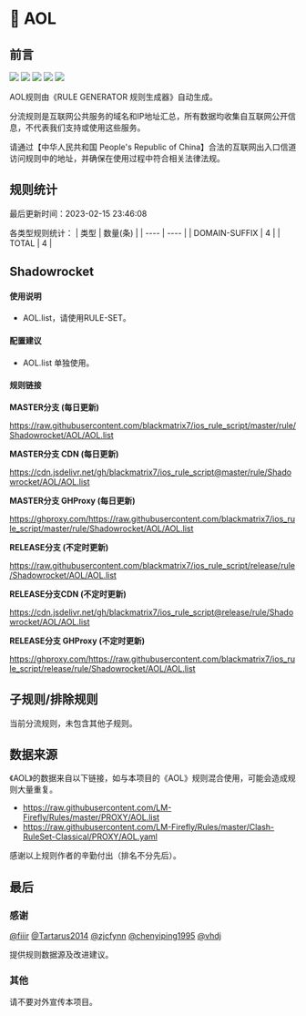# 🧸 AOL

## 前言

![](https://shields.io/badge/-移除重复规则-ff69b4) ![](https://shields.io/badge/-DOMAIN与DOMAIN--SUFFIX合并-green) ![](https://shields.io/badge/-DOMAIN--SUFFIX间合并-critical) ![](https://shields.io/badge/-DOMAIN--SUFFIX与DOMAIN--KEYWORD合并-blue) ![](https://shields.io/badge/-IP--CIDR(6)合并-blueviolet) 

AOL规则由《RULE GENERATOR 规则生成器》自动生成。

分流规则是互联网公共服务的域名和IP地址汇总，所有数据均收集自互联网公开信息，不代表我们支持或使用这些服务。

请通过【中华人民共和国 People's Republic of China】合法的互联网出入口信道访问规则中的地址，并确保在使用过程中符合相关法律法规。

## 规则统计

最后更新时间：2023-02-15 23:46:08

各类型规则统计：
| 类型 | 数量(条)  | 
| ---- | ----  |
| DOMAIN-SUFFIX | 4  | 
| TOTAL | 4  | 


## Shadowrocket 

#### 使用说明
- AOL.list，请使用RULE-SET。

#### 配置建议
- AOL.list 单独使用。

#### 规则链接
**MASTER分支 (每日更新)**

https://raw.githubusercontent.com/blackmatrix7/ios_rule_script/master/rule/Shadowrocket/AOL/AOL.list

**MASTER分支 CDN (每日更新)**

https://cdn.jsdelivr.net/gh/blackmatrix7/ios_rule_script@master/rule/Shadowrocket/AOL/AOL.list

**MASTER分支 GHProxy (每日更新)**

https://ghproxy.com/https://raw.githubusercontent.com/blackmatrix7/ios_rule_script/master/rule/Shadowrocket/AOL/AOL.list

**RELEASE分支 (不定时更新)**

https://raw.githubusercontent.com/blackmatrix7/ios_rule_script/release/rule/Shadowrocket/AOL/AOL.list

**RELEASE分支CDN (不定时更新)**

https://cdn.jsdelivr.net/gh/blackmatrix7/ios_rule_script@release/rule/Shadowrocket/AOL/AOL.list

**RELEASE分支 GHProxy (不定时更新)**

https://ghproxy.com/https://raw.githubusercontent.com/blackmatrix7/ios_rule_script/release/rule/Shadowrocket/AOL/AOL.list

## 子规则/排除规则


当前分流规则，未包含其他子规则。

## 数据来源

《AOL》的数据来自以下链接，如与本项目的《AOL》规则混合使用，可能会造成规则大量重复。

- https://raw.githubusercontent.com/LM-Firefly/Rules/master/PROXY/AOL.list
- https://raw.githubusercontent.com/LM-Firefly/Rules/master/Clash-RuleSet-Classical/PROXY/AOL.yaml


感谢以上规则作者的辛勤付出（排名不分先后）。

## 最后

### 感谢

[@fiiir](https://github.com/fiiir) [@Tartarus2014](https://github.com/Tartarus2014) [@zjcfynn](https://github.com/zjcfynn) [@chenyiping1995](https://github.com/chenyiping1995) [@vhdj](https://github.com/vhdj)

提供规则数据源及改进建议。

### 其他

请不要对外宣传本项目。